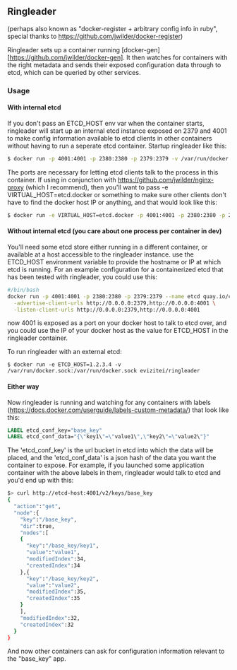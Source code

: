 ## Ringleader

(perhaps also known as "docker-register + arbitrary config info in ruby", special thanks
to https://github.com/jwilder/docker-register)

Ringleader sets up a container running [docker-gen][https://github.com/jwilder/docker-gen].  It then watches
for containers with the right metadata and sends their exposed configuration data
through to etcd, which can be queried by other services.

### Usage

#### With internal etcd
If you don't pass an ETCD_HOST env var when the container starts,
ringleader will start up an internal etcd instance exposed on 2379 and 4001 to
make config information available to etcd clients in other containers without
having to run a seperate etcd container.  Startup ringleader like this:

```bash
$ docker run -p 4001:4001 -p 2380:2380 -p 2379:2379 -v /var/run/docker.sock:/var/run/docker.sock evizitei/ringleader
```

The ports are necessary for letting etcd clients talk to the process in this container. If
using in conjunction with https://github.com/jwilder/nginx-proxy (which I recommend),
then you'll want to pass -e VIRTUAL_HOST=etcd.docker or something to make sure other clients
don't have to find the docker host IP or anything, and that would look like this:

```bash
$ docker run -e VIRTUAL_HOST=etcd.docker -p 4001:4001 -p 2380:2380 -p 2379:2379 -v /var/run/docker.sock:/var/run/docker.sock evizitei/ringleader
```

#### Without internal etcd (you care about one process per container in dev)
You'll need some etcd store either running in a different container, or available
at a host accessible to the ringleader instance. use the ETCD_HOST environment variable
to provide the hostname or IP at which etcd is running.  For an example configuration
for a containerized etcd that has been tested with ringleader, you could use this:

```bash
#/bin/bash
docker run -p 4001:4001 -p 2380:2380 -p 2379:2379 --name etcd quay.io/coreos/etcd:latest \
  -advertise-client-urls http://0.0.0.0:2379,http://0.0.0.0:4001 \
  -listen-client-urls http://0.0.0.0:2379,http://0.0.0.0:4001
```

now 4001 is exposed as a port on your docker host to talk to etcd over, and you could
use the IP of your docker host as the value for ETCD_HOST in the ringleader container.

To run ringleader with an external etcd:

    $ docker run -e ETCD_HOST=1.2.3.4 -v /var/run/docker.sock:/var/run/docker.sock evizitei/ringleader

#### Either way

Now ringleader is running and watching for any containers with labels (https://docs.docker.com/userguide/labels-custom-metadata/) that look like this:

```Dockerfile
LABEL etcd_conf_key="base_key"
LABEL etcd_conf_data="{\"key1\"=\"value1\",\"key2\"=\"value2\"}"
```

The 'etcd_conf_key' is the url bucket in etcd into which the data will be placed,
and the 'etcd_conf_data' is a json hash of the data you want the container to expose.
For example, if you launched some application container with the above labels in
them, ringleader would talk to etcd and you'd end up with this:

```bash
$> curl http://etcd-host:4001/v2/keys/base_key
{
  "action":"get",
  "node":{
    "key":"/base_key",
    "dir":true,
    "nodes":[
    {
      "key":"/base_key/key1",
      "value":"value1",
      "modifiedIndex":34,
      "createdIndex":34
    },{
      "key":"/base_key/key2",
      "value":"value2",
      "modifiedIndex":35,
      "createdIndex":35
    }
    ],
    "modifiedIndex":32,
    "createdIndex":32
  }
}
```

And now other containers can ask for configuration information relevant to the "base_key" app.
